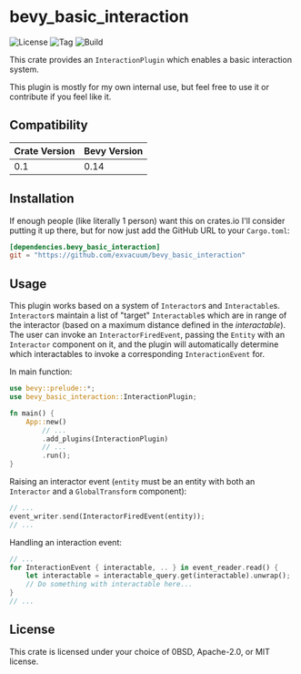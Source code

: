 # bevy_basic_interaction

![License](https://img.shields.io/badge/license-0BSD%2FMIT%2FApache-blue.svg)
![Tag](https://img.shields.io/github/v/tag/exvacuum/bevy_basic_interaction)
![Build](https://img.shields.io/github/actions/workflow/status/exvacuum/bevy_basic_interaction/rust.yml)

This crate provides an `InteractionPlugin` which enables a basic interaction system.

This plugin is mostly for my own internal use, but feel free to use it or contribute if you feel like it.

## Compatibility

| Crate Version | Bevy Version |
|---            |---           |
| 0.1           | 0.14         |

## Installation

If enough people (like literally 1 person) want this on crates.io I'll consider putting it up there, but for now just add the GitHub URL to your `Cargo.toml`:

```toml
[dependencies.bevy_basic_interaction]
git = "https://github.com/exvacuum/bevy_basic_interaction"
```

## Usage

This plugin works based on a system of `Interactor`s and `Interactable`s. `Interactor`s maintain a list of "target" `Interactable`s which are in range of the interactor (based on a maximum distance defined in the *interactable*). The user can invoke an `InteractorFiredEvent`, passing the `Entity` with an `Interactor` component on it, and the plugin will automatically determine which interactables to invoke a corresponding `InteractionEvent` for.

In main function:
```rs
use bevy::prelude::*;
use bevy_basic_interaction::InteractionPlugin;

fn main() {
    App::new()
        // ...
        .add_plugins(InteractionPlugin)
        // ...
        .run();
}
```

Raising an interactor event (`entity` must be an entity with both an `Interactor` and a `GlobalTransform` component):
```rs
// ...
event_writer.send(InteractorFiredEvent(entity));
// ...
```

Handling an interaction event:
```rs
// ...
for InteractionEvent { interactable, .. } in event_reader.read() {
    let interactable = interactable_query.get(interactable).unwrap();
    // Do something with interactable here...
}
// ...
```

## License

This crate is licensed under your choice of 0BSD, Apache-2.0, or MIT license.

